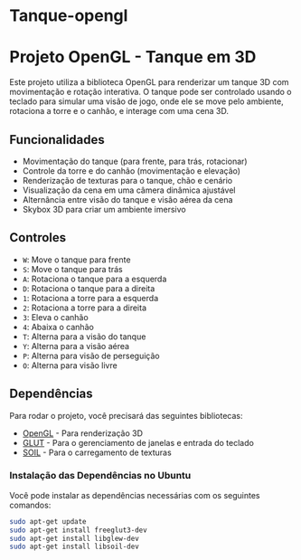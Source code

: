 # Tanque-opengl
 # Projeto OpenGL - Tanque em 3D

Este projeto utiliza a biblioteca OpenGL para renderizar um tanque 3D com movimentação e rotação interativa. O tanque pode ser controlado usando o teclado para simular uma visão de jogo, onde ele se move pelo ambiente, rotaciona a torre e o canhão, e interage com uma cena 3D.

## Funcionalidades

- Movimentação do tanque (para frente, para trás, rotacionar)
- Controle da torre e do canhão (movimentação e elevação)
- Renderização de texturas para o tanque, chão e cenário
- Visualização da cena em uma câmera dinâmica ajustável
- Alternância entre visão do tanque e visão aérea da cena
- Skybox 3D para criar um ambiente imersivo

## Controles

- `W`: Move o tanque para frente
- `S`: Move o tanque para trás
- `A`: Rotaciona o tanque para a esquerda
- `D`: Rotaciona o tanque para a direita
- `1`: Rotaciona a torre para a esquerda
- `2`: Rotaciona a torre para a direita
- `3`: Eleva o canhão
- `4`: Abaixa o canhão
- `T`: Alterna para a visão do tanque
- `Y`: Alterna para a visão aérea
- `P`: Alterna para visão de perseguição
- `O`: Alterna para visão livre

## Dependências

Para rodar o projeto, você precisará das seguintes bibliotecas:

- [OpenGL](https://www.opengl.org/) - Para renderização 3D
- [GLUT](https://www.opengl.org/resources/libraries/glut/) - Para o gerenciamento de janelas e entrada do teclado
- [SOIL](http://www.lonesock.net/soil.html) - Para o carregamento de texturas

### Instalação das Dependências no Ubuntu

Você pode instalar as dependências necessárias com os seguintes comandos:

```bash
sudo apt-get update
sudo apt-get install freeglut3-dev
sudo apt-get install libglew-dev
sudo apt-get install libsoil-dev


